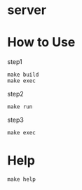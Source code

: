# server


# How to Use

step1
```shell
make build
make exec
```

step2
```shell
make run
```


step3
```shell
make exec
```

# Help

```shell
make help
```
